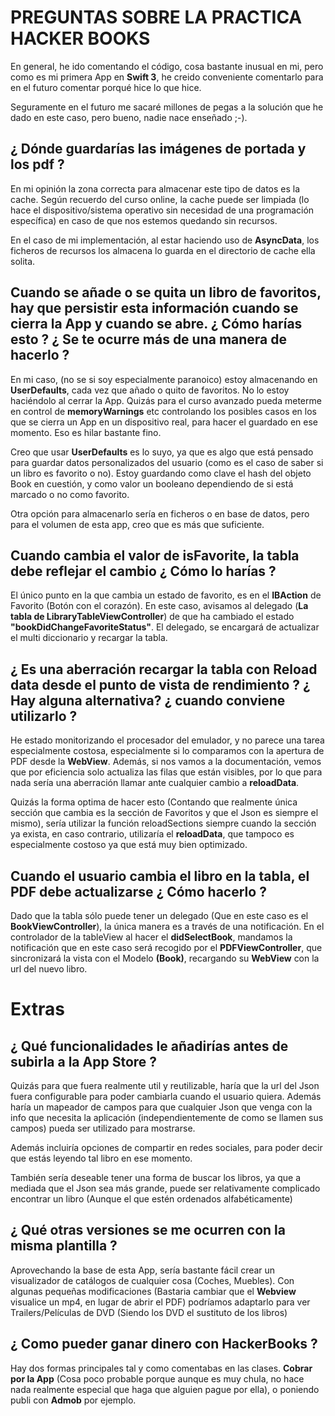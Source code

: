 # PREGUNTAS SOBRE LA PRACTICA HACKER BOOKS

En general, he ido comentando el código, cosa bastante inusual en mi, pero como es mi primera App en **Swift 3**, he creido conveniente comentarlo para en el futuro comentar porqué hice lo que hice.

Seguramente en el futuro me sacaré millones de pegas a la solución que he dado en este caso, pero bueno, nadie nace enseñado ;-).

## ¿ Dónde guardarías las imágenes de portada y los pdf ?

En mi opinión la zona correcta para almacenar este tipo de datos es la cache. Según recuerdo del curso online, la cache puede ser limpiada (lo hace el dispositivo/sistema operativo sin necesidad de una programación específica) en caso de que nos estemos quedando sin recursos.

En el caso de mi implementación, al estar haciendo uso de **AsyncData**, los ficheros de recursos los almacena lo guarda en el directorio de cache ella solita.


## Cuando se añade o se quita un libro de favoritos, hay que persistir esta información cuando se cierra la App y cuando se abre. ¿ Cómo harías esto ? ¿ Se te ocurre más de una manera de hacerlo ?

En mi caso, (no se si soy especialmente paranoico) estoy almacenando en **UserDefaults**, cada vez que añado o quito de favoritos. No lo estoy haciéndolo al cerrar la App. Quizás para el curso avanzado pueda meterme en control de **memoryWarnings** etc controlando los posibles casos en los que se cierra un App en un dispositivo real, para hacer el guardado en ese momento. Eso es hilar bastante fino.

Creo que usar **UserDefaults** es lo suyo, ya que es algo que está pensado para guardar datos personalizados del usuario (como es el caso de saber si un libro es favorito o no). Estoy guardando como clave el hash del objeto Book en cuestión, y como valor un booleano dependiendo de si está marcado o no como favorito.

Otra opción para almacenarlo sería en ficheros o en base de datos, pero para el volumen de esta app, creo que es más que suficiente.


## Cuando cambia el valor de isFavorite, la tabla debe reflejar el cambio ¿ Cómo lo harías ?

El único punto en la que cambia un estado de favorito, es en el **IBAction** de Favorito (Botón con el corazón). En este caso, avisamos al delegado (**La tabla de LibraryTableViewController**) de que ha cambiado el estado **"bookDidChangeFavoriteStatus"**. El delegado, se encargará de actualizar el multi diccionario y recargar la tabla.


## ¿ Es una aberración recargar la tabla con Reload data desde el punto de vista de rendimiento ? ¿ Hay alguna alternativa? ¿ cuando conviene utilizarlo ?

He estado monitorizando el procesador del emulador, y no parece una tarea especialmente costosa, especialmente si lo comparamos con la apertura de PDF desde la **WebView**.  Además, si nos vamos a la documentación, vemos que por eficiencia solo actualiza las filas que están visibles, por lo que para nada sería una aberración llamar ante cualquier cambio a **reloadData**.

Quizás la forma optima de hacer esto (Contando que realmente única sección que cambia es la sección de Favoritos y que el Json es siempre el mismo), sería utilizar la función reloadSections siempre cuando la sección ya exista, en caso contrario, utilizaría el **reloadData**, que tampoco es especialmente costoso ya que está muy bien optimizado.

## Cuando el usuario cambia el libro en la tabla, el PDF debe actualizarse ¿ Cómo hacerlo ?

Dado que la tabla sólo puede tener un delegado (Que en este caso es el **BookViewController**), la única manera es a través de una notificación. En el controlador de la tableView al hacer el **didSelectBook**, mandamos la notificación que en este caso será recogido por el **PDFViewController**, que sincronizará la vista con el Modelo **(Book)**, recargando su **WebView** con la url del nuevo libro.


# Extras

## ¿ Qué funcionalidades le añadirías antes de subirla a la App Store ?

Quizás para que fuera realmente util y reutilizable, haría que la url del Json fuera configurable para poder cambiarla cuando el usuario quiera. Además haría un mapeador de campos para que cualquier Json que venga con la info que necesita la aplicación (independientemente de como se llamen sus campos) pueda ser utilizado para mostrarse.

Además incluiría opciones de compartir en redes sociales, para poder decir que estás leyendo tal libro en ese momento.

También sería deseable tener una forma de buscar los libros, ya que a mediada que el Json sea más grande, puede ser relativamente complicado encontrar un libro (Aunque el que estén ordenados alfabéticamente)

## ¿ Qué otras versiones se me ocurren con la misma plantilla ?

Aprovechando la base de esta App, sería bastante fácil crear un visualizador de catálogos de cualquier cosa (Coches, Muebles).
Con algunas pequeñas modificaciones (Bastaria cambiar que el **Webview** visualice un mp4, en lugar de abrir el PDF) podríamos adaptarlo para ver Trailers/Películas de DVD (Siendo los DVD el sustituto de los libros)

## ¿ Como pueder ganar dinero con HackerBooks ?

Hay dos formas principales tal y como comentabas en las clases. **Cobrar por la App** (Cosa poco probable porque aunque es muy chula, no hace nada realmente especial que haga que alguien pague por ella), o poniendo publi con **Admob** por ejemplo.
